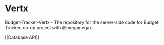 # Vertx
Budget-Tracker-Vertx - The repository for the server-side code for Budget Tracker, co-op project with @megamegax.

[[Database API]]
